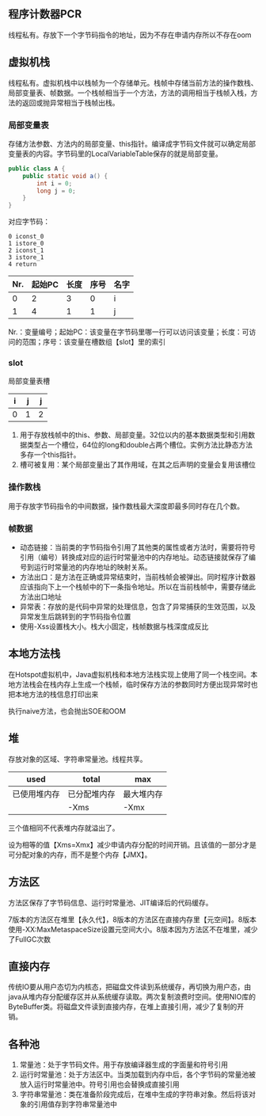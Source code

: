 ## 程序计数器PCR

线程私有。存放下一个字节码指令的地址，因为不存在申请内存所以不存在oom

## 虚拟机栈

线程私有。虚拟机栈中以栈帧为一个存储单元。栈帧中存储当前方法的操作数栈、局部变量表、帧数据。一个栈帧相当于一个方法，方法的调用相当于栈帧入栈，方法的返回或抛异常相当于栈帧出栈。

### 局部变量表

存储方法参数、方法内的局部变量、this指针。编译成字节码文件就可以确定局部变量表的内容。字节码里的LocalVariableTable保存的就是局部变量。

```java
public class A {
    public static void a() {
        int i = 0;
        long j = 0;
    }
}
```

对应字节码：

```
0 iconst_0
1 istore_0
2 iconst_1
3 istore_1
4 return
```

| Nr. | 起始PC | 长度 | 序号 | 名字 |
|-----|------|----|----|----|
| 0   | 2    | 3  | 0  | i  |
| 1   | 4    | 1  | 1  | j  |

Nr.：变量编号；起始PC：该变量在字节码里哪一行可以访问该变量；长度：可访问的范围；序号：该变量在槽数组【slot】里的索引

### slot

局部变量表槽

| i | j | j |
|---|---|---|
| 0 | 1 | 2 |

1. 用于存放栈帧中的this、参数、局部变量。32位以内的基本数据类型和引用数据类型占一个槽位，64位的long和double占两个槽位。实例方法比静态方法多存一个this指针。
2. 槽可被复用：某个局部变量出了其作用域，在其之后声明的变量会复用该槽位

### 操作数栈

用于存放字节码指令的中间数据，操作数栈最大深度即最多同时存在几个数。

### 帧数据

- 动态链接：当前类的字节码指令引用了其他类的属性或者方法时，需要将符号引用（编号）转换成对应的运行时常量池中的内存地址。动态链接就保存了编号到运行时常量池的内存地址的映射关系。
- 方法出口：是方法在正确或异常结束时，当前栈帧会被弹出。同时程序计数器应该指向下上一个栈帧中的下一条指令地址。所以在当前栈帧中，需要存储此方法出口地址
- 异常表：存放的是代码中异常的处理信息，包含了异常捕获的生效范围，以及异常发生后跳转到的字节码指令位置
- 使用-Xss设置栈大小。栈大小固定，栈帧数据与栈深度成反比

## 本地方法栈

在Hotspot虚拟机中，Java虚拟机栈和本地方法栈实现上使用了同一个栈空间。本地方法栈会在栈内存上生成一个栈帧，临时保存方法的参数同时方便出现异常时也把本地方法的栈信息打印出来

执行naive方法，也会抛出SOE和OOM

## 堆

存放对象的区域、字符串常量池。线程共享。

| used   | total  | max   |
|--------|--------|-------|
| 已使用堆内存 | 已分配堆内存 | 最大堆内存 |
|        | -Xms   | -Xmx  |

三个值相同不代表堆内存就溢出了。

设为相等的值【Xms=Xmx】减少申请内存分配的时间开销。且该值的一部分才是可分配对象的内存，而不是整个内存【JMX】。

## 方法区

方法区保存了字节码信息、运行时常量池、JIT编译后的代码缓存。

7版本的方法区在堆里【永久代】，8版本的方法区在直接内存里【元空间】。8版本使用-XX:MaxMetaspaceSize设置元空间大小。8版本因为方法区不在堆里，减少了FullGC次数

## 直接内存

传统IO要从用户态切为内核态，把磁盘文件读到系统缓存，再切换为用户态，由java从堆内存分配缓存区并从系统缓存读取。两次复制浪费时空间。使用NIO库的ByteBuffer类。将磁盘文件读到直接内存，在堆上直接引用，减少了复制的开销。


## 各种池
1. 常量池：处于字节码文件。用于存放编译器生成的字面量和符号引用
2. 运行时常量池：处于方法区中。当类加载到内存中后，各个字节码的常量池被放入运行时常量池中。符号引用也会替换成直接引用
3. 字符串常量池：类在准备阶段完成后，在堆中生成的字符串对象。然后将该对象的引用值存到字符串常量池中
